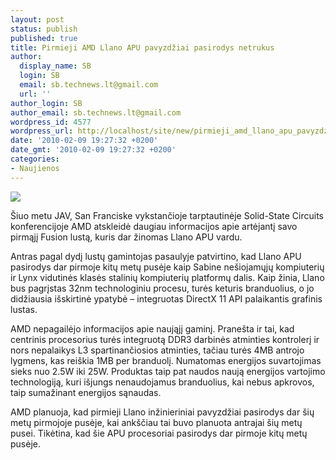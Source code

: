 ```yaml
---
layout: post
status: publish
published: true
title: Pirmieji AMD Llano APU pavyzdžiai pasirodys netrukus
author:
  display_name: SB
  login: SB
  email: sb.technews.lt@gmail.com
  url: ''
author_login: SB
author_email: sb.technews.lt@gmail.com
wordpress_id: 4577
wordpress_url: http://localhost/site/new/pirmieji_amd_llano_apu_pavyzdziai_pasirodys_dar_siame_pusmetyje/
date: '2010-02-09 19:27:32 +0200'
date_gmt: '2010-02-09 19:27:32 +0200'
categories:
- Naujienos
---
```

<div class="imgright"><img src="http://t2.gstatic.com/images?q=tbn:7-8qjOMhnnO5MM:http://www.brandsoftheworld.com/brands/0021/5470/brand.gif"  /></div>
<p>Šiuo metu JAV, San Franciske vykstančioje tarptautinėje Solid-State Circuits konferencijoje AMD atskleidė daugiau informacijos apie artėjantį savo pirmąjį Fusion lustą, kuris dar žinomas Llano APU vardu.</p>
<p>Antras pagal dydį lustų gamintojas pasaulyje patvirtino, kad Llano APU pasirodys dar pirmoje kitų metų pusėje kaip Sabine nešiojamųjų kompiuterių ir Lynx vidutinės klasės stalinių kompiuterių platformų dalis. Kaip žinia, Llano bus pagrįstas 32nm technologiniu procesu, turės keturis branduolius, o jo didžiausia išskirtinė ypatybė – integruotas DirectX 11 API palaikantis grafinis lustas.</p>
<p>AMD nepagailėjo informacijos apie naująjį gaminį. Pranešta ir tai, kad centrinis procesorius turės integruotą DDR3 darbinės atminties kontrolerį ir nors nepalaikys L3 spartinančiosios atminties, tačiau turės 4MB antrojo lygmens, kas reiškia 1MB per branduolį. Numatomas energijos suvartojimas sieks nuo 2.5W iki 25W. Produktas taip pat naudos naują energijos vartojimo technologiją, kuri išjungs nenaudojamus branduolius, kai nebus apkrovos, taip sumažinant energijos sąnaudas.</p>
<p>AMD planuoja, kad pirmieji Llano inžinieriniai pavyzdžiai pasirodys dar šių metų pirmojoje pusėje, kai ankščiau tai buvo planuota antrajai šių metų pusei. Tikėtina, kad šie APU procesoriai pasirodys dar pirmoje kitų metų pusėje.<br /></p>
